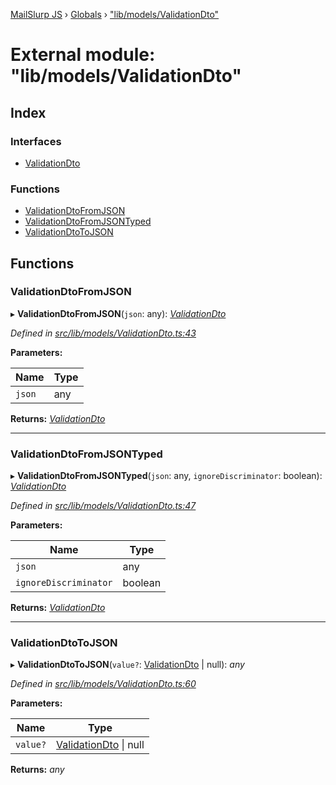 [MailSlurp JS](../README.md) › [Globals](../globals.md) › ["lib/models/ValidationDto"](_lib_models_validationdto_.md)

# External module: "lib/models/ValidationDto"

## Index

### Interfaces

* [ValidationDto](../interfaces/_lib_models_validationdto_.validationdto.md)

### Functions

* [ValidationDtoFromJSON](_lib_models_validationdto_.md#validationdtofromjson)
* [ValidationDtoFromJSONTyped](_lib_models_validationdto_.md#validationdtofromjsontyped)
* [ValidationDtoToJSON](_lib_models_validationdto_.md#validationdtotojson)

## Functions

###  ValidationDtoFromJSON

▸ **ValidationDtoFromJSON**(`json`: any): *[ValidationDto](../interfaces/_lib_models_validationdto_.validationdto.md)*

*Defined in [src/lib/models/ValidationDto.ts:43](https://github.com/mailslurp/mailslurp-client-ts-js/blob/fc9510a/src/lib/models/ValidationDto.ts#L43)*

**Parameters:**

Name | Type |
------ | ------ |
`json` | any |

**Returns:** *[ValidationDto](../interfaces/_lib_models_validationdto_.validationdto.md)*

___

###  ValidationDtoFromJSONTyped

▸ **ValidationDtoFromJSONTyped**(`json`: any, `ignoreDiscriminator`: boolean): *[ValidationDto](../interfaces/_lib_models_validationdto_.validationdto.md)*

*Defined in [src/lib/models/ValidationDto.ts:47](https://github.com/mailslurp/mailslurp-client-ts-js/blob/fc9510a/src/lib/models/ValidationDto.ts#L47)*

**Parameters:**

Name | Type |
------ | ------ |
`json` | any |
`ignoreDiscriminator` | boolean |

**Returns:** *[ValidationDto](../interfaces/_lib_models_validationdto_.validationdto.md)*

___

###  ValidationDtoToJSON

▸ **ValidationDtoToJSON**(`value?`: [ValidationDto](../interfaces/_lib_models_validationdto_.validationdto.md) | null): *any*

*Defined in [src/lib/models/ValidationDto.ts:60](https://github.com/mailslurp/mailslurp-client-ts-js/blob/fc9510a/src/lib/models/ValidationDto.ts#L60)*

**Parameters:**

Name | Type |
------ | ------ |
`value?` | [ValidationDto](../interfaces/_lib_models_validationdto_.validationdto.md) &#124; null |

**Returns:** *any*
